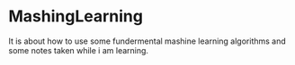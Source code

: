 # MashingLearning

It is about how to use some fundermental mashine learning algorithms and some notes taken while i am learning.

